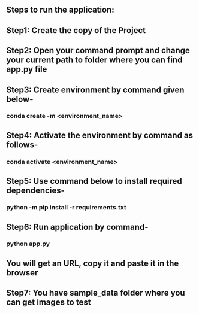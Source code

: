 ## Steps to run the application:
## Step1: Create the copy of the Project
## Step2: Open your command prompt and change your current path to folder where you can find app.py file
## Step3: Create environment by command given below-
### conda create -m <environment_name>
## Step4: Activate the environment by command as follows-
### conda activate <environment_name>
## Step5: Use command below to  install required dependencies-
### python -m pip install -r requirements.txt
## Step6: Run application by command-
### python app.py
## You will get an URL, copy it and paste it in the browser
## Step7: You have sample_data folder where you can get images to test
